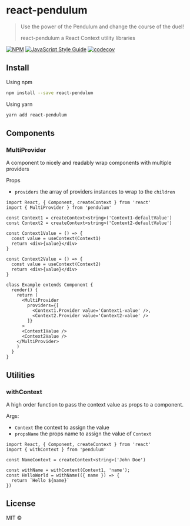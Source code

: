 # react-pendulum

> Use the power of the Pendulum and change the course of the duel!
>
> react-pendulum a React Context utility libraries

[![NPM](https://img.shields.io/npm/v/react-pendulum.svg)](https://www.npmjs.com/package/react-pendulum) [![JavaScript Style Guide](https://img.shields.io/badge/code_style-standard-brightgreen.svg)](https://standardjs.com) [![codecov](https://codecov.io/gh/alfredosalzillo/pendulum/branch/main/graph/badge.svg)](https://codecov.io/gh/alfredosalzillo/pendulum)

## Install

Using npm
```bash
npm install --save react-pendulum
```
Using yarn
```bash
yarn add react-pendulum
```

## Components

### MultiProvider

A component to nicely and readably wrap components with multiple providers

Props
- `providers` the array of providers instances to wrap to the `children`

```tsx
import React, { Component, createContext } from 'react'
import { MultiProvider } from 'pendulum'

const Context1 = createContext<string>('Context1-defaultValue')
const Context2 = createContext<string>('Context2-defaultValue')

const Context1Value = () => {
  const value = useContext(Context1)
  return <div>{value}</div>
}

const Context2Value = () => {
  const value = useContext(Context2)
  return <div>{value}</div>
}

class Example extends Component {
  render() {
    return (
      <MultiProvider
        providers={[
          <Context1.Provider value='Context1-value' />,
          <Context2.Provider value='Context2-value' />
        ]}
      >
      <Context1Value />
      <Context2Value />
    </MultiProvider>
    )
  }
}
```

## Utilities

### withContext
A high order function to pass the context value as props to a component.

Args:
- `Context` the context to assign the value
- `propsName` the props name to assign the value of `Context`

```tsx
import React, { Component, createContext } from 'react'
import { withContext } from 'pendulum'

const NameContext = createContext<string>('John Doe')

const withName = withContext(Context1, 'name');
const HelloWorld = withName(({ name }) => {
  return `Hello ${name}`
})
```

## License

MIT © [](https://github.com/)
